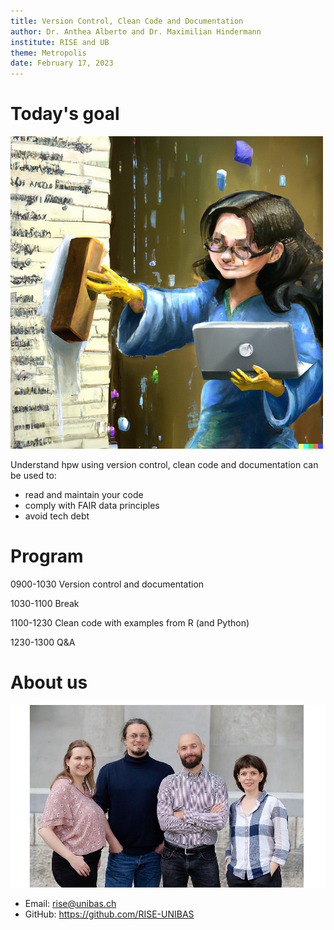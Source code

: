 ```yaml
---
title: Version Control, Clean Code and Documentation
author: Dr. Anthea Alberto and Dr. Maximilian Hindermann
institute: RISE and UB
theme: Metropolis
date: February 17, 2023
---
```


# Today's goal

![](images/intro.png "'An expressive oil painting of a programmer failing to use Git' by Maximilian")

Understand hpw using version control, clean code and documentation can be used to:

- read and maintain your code
- comply with FAIR data principles
- avoid tech debt

# Program

0900-1030 Version control and documentation

1030-1100 Break

1100-1230 Clean code with examples from R (and Python)

1230-1300 Q&A

# About us

![](images/rise.jpg "The RISE team")

- Email: rise@unibas.ch 
- GitHub: https://github.com/RISE-UNIBAS
